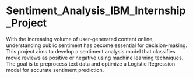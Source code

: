 # Sentiment_Analysis_IBM_Internship_Project
With the increasing volume of user-generated content online, understanding public sentiment has become essential for decision-making.</br>
This project aims to develop a sentiment analysis model that classifies movie reviews as positive or negative using machine learning techniques.</br>
The goal is to preprocess text data and optimize a Logistic Regression model for accurate sentiment prediction.</br>

